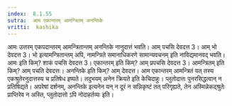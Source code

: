 ```yaml
---
index:  8.1.55
sutra:  आम एकान्तरम् आमन्त्रितम् अनन्तिके
vritti:  kashika 
---
```


आमः उत्तरम् एकपदान्तरम् आमन्त्रितान्तम् अनन्तिके नानुदात्तं भवति। आम् पचसि देवदत्त 3। आम् भो देवदत्त 3। भो इत्यामन्त्रितान्तम् अपि, नामन्त्रिते समानाधिकरणे सामान्यवचनम् इति नाविद्यमानवद् भवति। आमः इति किम्? शाकं पचसि देवदत्त 3। एकान्तरम् इति किम्? आम् प्रपचसि देवदत्त 3। आमन्त्रितम् इति किम्? आम् पचति देवदत्तः। अनन्तिके इति किम्? आम् देवदत्त। आम एकान्तरम् आमन्त्रितं यत् तस्य एकश्रुतेरनुदात्तस्य च प्रतिषेध इष्यते। तदुभयम् अनेन क्रियते इति केचिदाहुः। प्लुतोदात्तः पुनरसिद्धत्वान् न प्रतिषिद्यते। अपरेषां दर्शनम्, अनन्तिके इत्यनेन यन् न दूरं न सन्निकृष्टं तत् परिगृह्यते, तेन अस्मिन्नेकद्श्रुतेः प्राप्तिरेव न अस्ति, प्लुतोदात्तो ऽपि नोदाहर्तव्यः इति।

